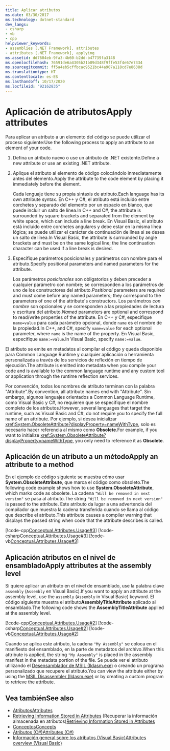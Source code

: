```yaml
---
title: Aplicar atributos
ms.date: 03/30/2017
ms.technology: dotnet-standard
dev_langs:
- csharp
- vb
- cpp
helpviewer_keywords:
- assemblies [.NET Framework], attributes
- attributes [.NET Framework], applying
ms.assetid: dd7604eb-9fa3-4b60-b2dd-b47739fa3148
ms.openlocfilehash: 76591de6a4305b21b89d348f9ffe53f4e67e7334
ms.sourcegitcommit: ff5a4eb5cffbcac9521bc44a907a118cd7e8638d
ms.translationtype: HT
ms.contentlocale: es-ES
ms.lasthandoff: 10/17/2020
ms.locfileid: "92162835"
---
```

# <a name="apply-attributes"></a><span data-ttu-id="38d2b-102">Aplicación de atributos</span><span class="sxs-lookup"><span data-stu-id="38d2b-102">Apply attributes</span></span>

<span data-ttu-id="38d2b-103">Para aplicar un atributo a un elemento del código se puede utilizar el proceso siguiente:</span><span class="sxs-lookup"><span data-stu-id="38d2b-103">Use the following process to apply an attribute to an element of your code.</span></span>

1. <span data-ttu-id="38d2b-104">Defina un atributo nuevo o use un atributo de .NET existente.</span><span class="sxs-lookup"><span data-stu-id="38d2b-104">Define a new attribute or use an existing .NET attribute.</span></span>

2. <span data-ttu-id="38d2b-105">Aplique el atributo al elemento de código colocándolo inmediatamente antes del elemento.</span><span class="sxs-lookup"><span data-stu-id="38d2b-105">Apply the attribute to the code element by placing it immediately before the element.</span></span>

     <span data-ttu-id="38d2b-106">Cada lenguaje tiene su propia sintaxis de atributo.</span><span class="sxs-lookup"><span data-stu-id="38d2b-106">Each language has its own attribute syntax.</span></span> <span data-ttu-id="38d2b-107">En C++ y C#, el atributo está incluido entre corchetes y separado del elemento por un espacio en blanco, que puede incluir un salto de línea.</span><span class="sxs-lookup"><span data-stu-id="38d2b-107">In C++ and C#, the attribute is surrounded by square brackets and separated from the element by white space, which can include a line break.</span></span> <span data-ttu-id="38d2b-108">En Visual Basic, el atributo está incluido entre corchetes angulares y debe estar en la misma línea lógica; se puede utilizar el carácter de continuación de línea si se desea un salto de línea.</span><span class="sxs-lookup"><span data-stu-id="38d2b-108">In Visual Basic, the attribute is surrounded by angle brackets and must be on the same logical line; the line continuation character can be used if a line break is desired.</span></span>

3. <span data-ttu-id="38d2b-109">Especifique parámetros posicionales y parámetros con nombre para el atributo.</span><span class="sxs-lookup"><span data-stu-id="38d2b-109">Specify positional parameters and named parameters for the attribute.</span></span>

     <span data-ttu-id="38d2b-110">Los parámetros *posicionales* son obligatorios y deben preceder a cualquier parámetro con nombre; se corresponden a los parámetros de uno de los constructores del atributo.</span><span class="sxs-lookup"><span data-stu-id="38d2b-110">*Positional* parameters are required and must come before any named parameters; they correspond to the parameters of one of the attribute's constructors.</span></span> <span data-ttu-id="38d2b-111">Los parámetros *con nombre* son opcionales y se corresponden a las propiedades de lectura y escritura del atributo.</span><span class="sxs-lookup"><span data-stu-id="38d2b-111">*Named* parameters are optional and correspond to read/write properties of the attribute.</span></span> <span data-ttu-id="38d2b-112">En C++ y C#, especifique `name=value` para cada parámetro opcional, donde `name` es el nombre de la propiedad.</span><span class="sxs-lookup"><span data-stu-id="38d2b-112">In C++, and C#, specify `name=value` for each optional parameter, where `name` is the name of the property.</span></span> <span data-ttu-id="38d2b-113">En Visual Basic, especifique `name:=value`.</span><span class="sxs-lookup"><span data-stu-id="38d2b-113">In Visual Basic, specify `name:=value`.</span></span>

 <span data-ttu-id="38d2b-114">El atributo se emite en metadatos al compilar el código y queda disponible para Common Language Runtime y cualquier aplicación o herramienta personalizada a través de los servicios de reflexión en tiempo de ejecución.</span><span class="sxs-lookup"><span data-stu-id="38d2b-114">The attribute is emitted into metadata when you compile your code and is available to the common language runtime and any custom tool or application through the runtime reflection services.</span></span>

 <span data-ttu-id="38d2b-115">Por convención, todos los nombres de atributo terminan con la palabra "Attribute".</span><span class="sxs-lookup"><span data-stu-id="38d2b-115">By convention, all attribute names end with "Attribute".</span></span> <span data-ttu-id="38d2b-116">Sin embargo, algunos lenguajes orientados a Common Language Runtime, como Visual Basic y C#, no requieren que se especifique el nombre completo de los atributos.</span><span class="sxs-lookup"><span data-stu-id="38d2b-116">However, several languages that target the runtime, such as Visual Basic and C#, do not require you to specify the full name of an attribute.</span></span> <span data-ttu-id="38d2b-117">Por ejemplo, si desea inicializar <xref:System.ObsoleteAttribute?displayProperty=nameWithType>, solo es necesario hacer referencia al mismo como **Obsolete**.</span><span class="sxs-lookup"><span data-stu-id="38d2b-117">For example, if you want to initialize <xref:System.ObsoleteAttribute?displayProperty=nameWithType>, you only need to reference it as **Obsolete**.</span></span>

## <a name="apply-an-attribute-to-a-method"></a><span data-ttu-id="38d2b-118">Aplicación de un atributo a un método</span><span class="sxs-lookup"><span data-stu-id="38d2b-118">Apply an attribute to a method</span></span>

 <span data-ttu-id="38d2b-119">En el ejemplo de código siguiente se muestra cómo usar **System.ObsoleteAttribute**, que marca el código como obsoleto.</span><span class="sxs-lookup"><span data-stu-id="38d2b-119">The following code example shows how to use **System.ObsoleteAttribute**, which marks code as obsolete.</span></span> <span data-ttu-id="38d2b-120">La cadena `"Will be removed in next version"` se pasa al atributo.</span><span class="sxs-lookup"><span data-stu-id="38d2b-120">The string `"Will be removed in next version"` is passed to the attribute.</span></span> <span data-ttu-id="38d2b-121">Este atributo da lugar a una advertencia del compilador que muestra la cadena transferida cuando se llama al código que describe el atributo.</span><span class="sxs-lookup"><span data-stu-id="38d2b-121">This attribute causes a compiler warning that displays the passed string when code that the attribute describes is called.</span></span>

 [!code-cpp[Conceptual.Attributes.Usage#3](../../../samples/snippets/cpp/VS_Snippets_CLR/conceptual.attributes.usage/cpp/source1.cpp#3)]
 [!code-csharp[Conceptual.Attributes.Usage#3](../../../samples/snippets/csharp/VS_Snippets_CLR/conceptual.attributes.usage/cs/source1.cs#3)]
 [!code-vb[Conceptual.Attributes.Usage#3](../../../samples/snippets/visualbasic/VS_Snippets_CLR/conceptual.attributes.usage/vb/source1.vb#3)]

## <a name="apply-attributes-at-the-assembly-level"></a><span data-ttu-id="38d2b-122">Aplicación atributos en el nivel de ensamblado</span><span class="sxs-lookup"><span data-stu-id="38d2b-122">Apply attributes at the assembly level</span></span>

 <span data-ttu-id="38d2b-123">Si quiere aplicar un atributo en el nivel de ensamblado, use la palabra clave `assembly` (`Assembly` en Visual Basic).</span><span class="sxs-lookup"><span data-stu-id="38d2b-123">If you want to apply an attribute at the assembly level, use the `assembly` (`Assembly` in Visual Basic) keyword.</span></span> <span data-ttu-id="38d2b-124">El código siguiente muestra el atributo**AssemblyTitleAttribute** aplicado al ensamblado.</span><span class="sxs-lookup"><span data-stu-id="38d2b-124">The following code shows the **AssemblyTitleAttribute** applied at the assembly level.</span></span>

 [!code-cpp[Conceptual.Attributes.Usage#2](../../../samples/snippets/cpp/VS_Snippets_CLR/conceptual.attributes.usage/cpp/source1.cpp#2)]
 [!code-csharp[Conceptual.Attributes.Usage#2](../../../samples/snippets/csharp/VS_Snippets_CLR/conceptual.attributes.usage/cs/source1.cs#2)]
 [!code-vb[Conceptual.Attributes.Usage#2](../../../samples/snippets/visualbasic/VS_Snippets_CLR/conceptual.attributes.usage/vb/source1.vb#2)]

 <span data-ttu-id="38d2b-125">Cuando se aplica este atributo, la cadena `"My Assembly"` se coloca en el manifiesto del ensamblado, en la parte de metadatos del archivo.</span><span class="sxs-lookup"><span data-stu-id="38d2b-125">When this attribute is applied, the string `"My Assembly"` is placed in the assembly manifest in the metadata portion of the file.</span></span> <span data-ttu-id="38d2b-126">Se puede ver el atributo utilizando el [Desensamblador de MSIL (Ildasm.exe)](../../framework/tools/ildasm-exe-il-disassembler.md) o creando un programa personalizado que recupere el atributo.</span><span class="sxs-lookup"><span data-stu-id="38d2b-126">You can view the attribute either by using the [MSIL Disassembler (Ildasm.exe)](../../framework/tools/ildasm-exe-il-disassembler.md) or by creating a custom program to retrieve the attribute.</span></span>

## <a name="see-also"></a><span data-ttu-id="38d2b-127">Vea también</span><span class="sxs-lookup"><span data-stu-id="38d2b-127">See also</span></span>

- [<span data-ttu-id="38d2b-128">Atributos</span><span class="sxs-lookup"><span data-stu-id="38d2b-128">Attributes</span></span>](index.md)
- <span data-ttu-id="38d2b-129">[Retrieving Information Stored in Attributes](retrieving-information-stored-in-attributes.md) (Recuperar la información almacenada en atributos)</span><span class="sxs-lookup"><span data-stu-id="38d2b-129">[Retrieving Information Stored in Attributes](retrieving-information-stored-in-attributes.md)</span></span>
- [<span data-ttu-id="38d2b-130">Conceptos</span><span class="sxs-lookup"><span data-stu-id="38d2b-130">Concepts</span></span>](/cpp/windows/attributed-programming-concepts)
- [<span data-ttu-id="38d2b-131">Atributos (C#)</span><span class="sxs-lookup"><span data-stu-id="38d2b-131">Attributes (C#)</span></span>](../../csharp/programming-guide/concepts/attributes/index.md)
- [<span data-ttu-id="38d2b-132">Información general sobre los atributos (Visual Basic)</span><span class="sxs-lookup"><span data-stu-id="38d2b-132">Attributes overview (Visual Basic)</span></span>](../../visual-basic/programming-guide/concepts/attributes/index.md)
